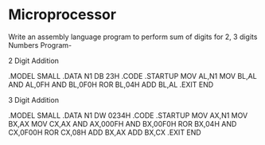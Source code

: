 # Microprocessor
Write an assembly language program to perform sum of digits for 2, 3 digits Numbers
Program-

2	Digit Addition

.MODEL SMALL
.DATA
N1 DB 23H
.CODE
.STARTUP
MOV AL,N1
MOV BL,AL
AND AL,0FH
AND BL,0F0H
ROR BL,04H
ADD BL,AL
.EXIT
END

3	Digit Addition

.MODEL SMALL
.DATA
N1 DW 0234H
.CODE
.STARTUP
MOV AX,N1
MOV BX,AX
MOV CX,AX
AND AX,000FH
AND BX,00F0H
ROR BX,04H
AND CX,0F00H
ROR CX,08H
ADD BX,AX
ADD BX,CX
.EXIT
END
